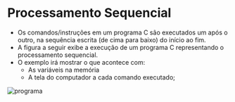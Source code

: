 # Processamento Sequencial
+ Os comandos/instruções em um programa C são executados um após o outro, na sequência escrita (de cima para baixo) do início ao fim. 
+ A figura a seguir exibe a execução de um programa C representando o processamento sequencial.
+ O exemplo irá mostrar o que acontece com:
  - As variáveis na memória
  - A tela do computador a cada comando executado;

![programa](/markdowns/ExecucaoProgramac70.gif)
